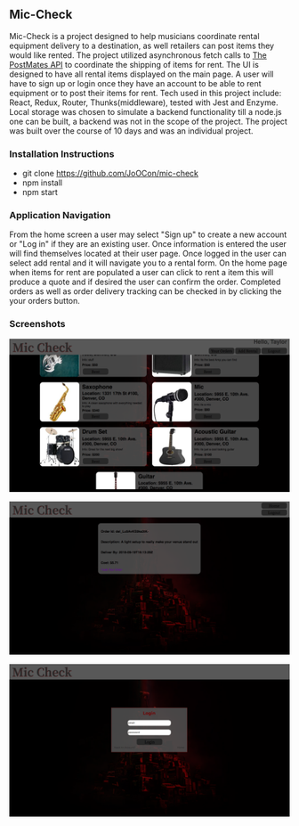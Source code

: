 ## Mic-Check

Mic-Check is a project designed to help musicians coordinate rental equipment delivery to a destination, as well retailers can post items they would like rented. The project utilized asynchronous fetch calls to [The PostMates API](https://postmates.com/ "The PostMates API") to coordinate the shipping of items for rent. The UI is designed to have all rental items displayed on the main page. A user will have to sign up or login once they have an account to be able to rent equipment or to post their items for rent. Tech used in this project include: React, Redux, Router, Thunks(middleware), tested with Jest and Enzyme. Local storage was chosen to simulate a backend functionality till a node.js one can be built, a backend was not in the scope of the project. The project was built over the course of 10 days and was an individual project.

### Installation Instructions

* git clone https://github.com/JoOCon/mic-check
* npm install
* npm start

### Application Navigation

From the home screen a user may select "Sign up" to create a new account or "Log in" if they are an existing user. Once information is entered the user will find themselves located at their user page. Once logged in the user can select add rental and it will navigate you to a rental form. On the home page when items for rent are populated a user can click to rent a item this will produce a quote and if desired the user can confirm the order. Completed orders as well as order delivery tracking can be checked in by clicking the your orders button.

### Screenshots

![on-page-load](src/images/home-page.png)  

![on-page-load](src/images/complete.png) 

![on-page-load](src/images/login.png)  
